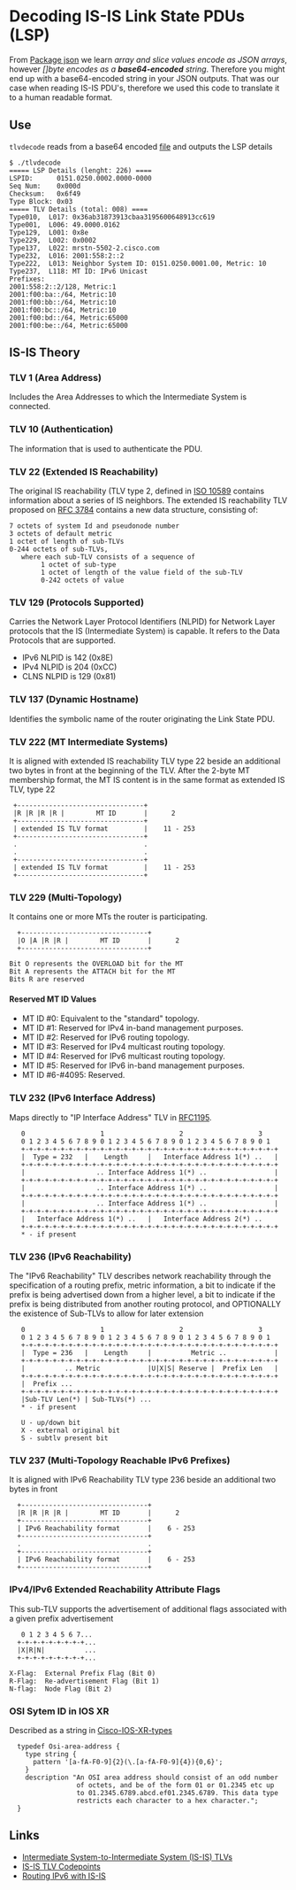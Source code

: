 # Decoding IS-IS Link State PDUs (LSP)

From [Package json](https://golang.org/pkg/encoding/json/) we learn _array and slice values encode as JSON arrays_, however _[]byte encodes as a **base64-encoded** string_. Therefore you might end up with a base64-encoded string in your JSON outputs. That was our case when reading IS-IS PDU's, therefore we used this code to translate it to a human readable format.


## Use

`tlvdecode` reads from a base64 encoded [file](data64) and outputs the LSP details

```console
$ ./tlvdecode 
===== LSP Details (lenght: 226) ====
LSPID:      0151.0250.0002.0000-0000
Seq Num:    0x000d
Checksum:   0x6f49
Type Block: 0x03
===== TLV Details (total: 008) ====
Type010,  L017: 0x36ab31873913cbaa3195600648913cc619
Type001,  L006: 49.0000.0162
Type129,  L001: 0x8e
Type229,  L002: 0x0002
Type137,  L022: mrstn-5502-2.cisco.com
Type232,  L016: 2001:558:2::2
Type222,  L013: Neighbor System ID: 0151.0250.0001.00, Metric: 10
Type237,  L118: MT ID: IPv6 Unicast
Prefixes:
2001:558:2::2/128, Metric:1
2001:f00:ba::/64, Metric:10
2001:f00:bb::/64, Metric:10
2001:f00:bc::/64, Metric:10
2001:f00:bd::/64, Metric:65000
2001:f00:be::/64, Metric:65000
```

## IS-IS Theory


### TLV 1 (Area Address)

Includes the Area Addresses to which the Intermediate System is connected.

### TLV 10 (Authentication)

The information that is used to authenticate the PDU.

### TLV 22 (Extended IS Reachability)

The original IS reachability (TLV type 2, defined in [ISO 10589](https://www.iso.org/standard/30932.html) contains information about a series of IS neighbors. The extended IS reachability TLV proposed on [RFC 3784](https://tools.ietf.org/html/rfc3784) contains a new data structure, consisting of:

```
7 octets of system Id and pseudonode number
3 octets of default metric
1 octet of length of sub-TLVs
0-244 octets of sub-TLVs,
   where each sub-TLV consists of a sequence of
		1 octet of sub-type
		1 octet of length of the value field of the sub-TLV
		0-242 octets of value
```

### TLV 129 (Protocols Supported)

Carries the Network Layer Protocol Identifiers (NLPID) for Network Layer protocols that the IS (Intermediate System) is capable. It refers to the Data Protocols that are supported. 
- IPv6 NLPID is 142 (0x8E)
- IPv4 NLPID is 204 (0xCC)
- CLNS NLPID is 129 (0x81)

### TLV 137 (Dynamic Hostname)

Identifies the symbolic name of the router originating the Link State PDU.

### TLV 222 (MT Intermediate Systems)

It is aligned with extended IS reachability TLV type 22 beside an additional two bytes in front at the beginning of the TLV. After the 2-byte MT membership format, the MT IS content is in the same format as extended IS TLV, type 22

```
 +--------------------------------+
 |R |R |R |R |        MT ID       |      2
 +--------------------------------+
 | extended IS TLV format         |    11 - 253
 +--------------------------------+
 .                                .
 .                                .
 +--------------------------------+
 | extended IS TLV format         |    11 - 253
 +--------------------------------+
```

### TLV 229 (Multi-Topology)

It contains one or more MTs the router is participating.

```
  +--------------------------------+
  |O |A |R |R |        MT ID       |      2
  +--------------------------------+

Bit O represents the OVERLOAD bit for the MT
Bit A represents the ATTACH bit for the MT
Bits R are reserved
```

#### Reserved MT ID Values

-  MT ID #0: Equivalent to the "standard" topology.
-  MT ID #1: Reserved for IPv4 in-band management purposes.
-  MT ID #2: Reserved for IPv6 routing topology.
-  MT ID #3: Reserved for IPv4 multicast routing topology.
-  MT ID #4: Reserved for IPv6 multicast routing topology.
-  MT ID #5: Reserved for IPv6 in-band management purposes.
-  MT ID #6-#4095: Reserved.

### TLV 232 (IPv6 Interface Address)

Maps directly to "IP Interface Address" TLV in [RFC1195](https://tools.ietf.org/html/rfc1195).

```
   0                   1                   2                   3
   0 1 2 3 4 5 6 7 8 9 0 1 2 3 4 5 6 7 8 9 0 1 2 3 4 5 6 7 8 9 0 1
   +-+-+-+-+-+-+-+-+-+-+-+-+-+-+-+-+-+-+-+-+-+-+-+-+-+-+-+-+-+-+-+-+
   |  Type = 232   |    Length     |   Interface Address 1(*) ..   |
   +-+-+-+-+-+-+-+-+-+-+-+-+-+-+-+-+-+-+-+-+-+-+-+-+-+-+-+-+-+-+-+-+
   |                  .. Interface Address 1(*) ..                 |
   +-+-+-+-+-+-+-+-+-+-+-+-+-+-+-+-+-+-+-+-+-+-+-+-+-+-+-+-+-+-+-+-+
   |                  .. Interface Address 1(*) ..                 |
   +-+-+-+-+-+-+-+-+-+-+-+-+-+-+-+-+-+-+-+-+-+-+-+-+-+-+-+-+-+-+-+-+
   |                  .. Interface Address 1(*) ..                 |
   +-+-+-+-+-+-+-+-+-+-+-+-+-+-+-+-+-+-+-+-+-+-+-+-+-+-+-+-+-+-+-+-+
   |   Interface Address 1(*) ..   |   Interface Address 2(*) ..
   +-+-+-+-+-+-+-+-+-+-+-+-+-+-+-+-+-+-+-+-+-+-+-+-+-+-+-+-+-+-+-+-+
   * - if present
```

### TLV 236 (IPv6 Reachability)

The "IPv6 Reachability" TLV describes network reachability through the specification of a routing prefix, metric information, a bit to indicate if the prefix is being advertised down from a higher level, a bit to indicate if the prefix is being distributed from another routing protocol, and OPTIONALLY the existence of Sub-TLVs to allow for later extension

```
   0                   1                   2                   3
   0 1 2 3 4 5 6 7 8 9 0 1 2 3 4 5 6 7 8 9 0 1 2 3 4 5 6 7 8 9 0 1
   +-+-+-+-+-+-+-+-+-+-+-+-+-+-+-+-+-+-+-+-+-+-+-+-+-+-+-+-+-+-+-+-+
   |  Type = 236   |    Length     |          Metric ..            |
   +-+-+-+-+-+-+-+-+-+-+-+-+-+-+-+-+-+-+-+-+-+-+-+-+-+-+-+-+-+-+-+-+
   |          .. Metric            |U|X|S| Reserve |  Prefix Len   |
   +-+-+-+-+-+-+-+-+-+-+-+-+-+-+-+-+-+-+-+-+-+-+-+-+-+-+-+-+-+-+-+-+
   |  Prefix ...
   +-+-+-+-+-+-+-+-+-+-+-+-+-+-+-+-+-+-+-+-+-+-+-+-+-+-+-+-+-+-+-+-+
   |Sub-TLV Len(*) | Sub-TLVs(*) ...
   * - if present

   U - up/down bit
   X - external original bit
   S - subtlv present bit
```

### TLV 237 (Multi-Topology Reachable IPv6 Prefixes)

It is aligned with IPv6 Reachability TLV type 236 beside an additional two bytes in front

```
  +--------------------------------+
  |R |R |R |R |        MT ID       |      2
  +--------------------------------+
  | IPv6 Reachability format       |    6 - 253
  +--------------------------------+
  .                                .
  +--------------------------------+
  | IPv6 Reachability format       |    6 - 253
  +--------------------------------+
```

### IPv4/IPv6 Extended Reachability Attribute Flags

This sub-TLV supports the advertisement of additional flags associated with a given prefix advertisement

```
   0 1 2 3 4 5 6 7...
  +-+-+-+-+-+-+-+-+...
  |X|R|N|          ...
  +-+-+-+-+-+-+-+-+...

X-Flag:  External Prefix Flag (Bit 0)
R-Flag:  Re-advertisement Flag (Bit 1)
N-flag:  Node Flag (Bit 2)
```

### OSI Sytem ID in IOS XR 

Described as a string in [Cisco-IOS-XR-types](https://github.com/YangModels/yang/blob/master/vendor/cisco/xr/621/Cisco-IOS-XR-types.yang#L261)

```
  typedef Osi-area-address {
    type string {
      pattern '[a-fA-F0-9]{2}(\.[a-fA-F0-9]{4}){0,6}';
    }
    description "An OSI area address should consist of an odd number
                 of octets, and be of the form 01 or 01.2345 etc up
                 to 01.2345.6789.abcd.ef01.2345.6789. This data type
                 restricts each character to a hex character.";
  }
```


## Links

- [Intermediate System-to-Intermediate System (IS-IS) TLVs](http://www.cisco.com/c/en/us/support/docs/ip/integrated-intermediate-system-to-intermediate-system-is-is/5739-tlvs-5739.html)
- [IS-IS TLV Codepoints](https://www.iana.org/assignments/isis-tlv-codepoints/isis-tlv-codepoints.xhtml)
- [Routing IPv6 with IS-IS](https://tools.ietf.org/html/rfc5308)